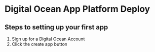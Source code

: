 # Digital Ocean App Platform Deploy

## Steps to setting up your first app

1. Sign up for a Digital Ocean Account
2. Click the create app button

